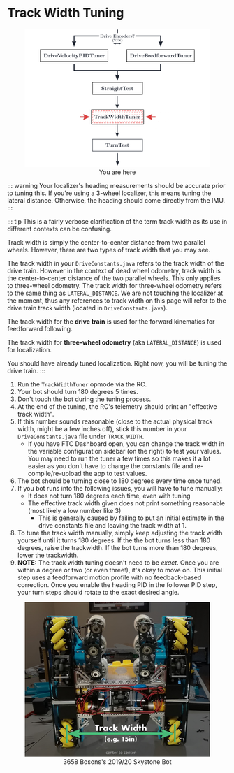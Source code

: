 # Track Width Tuning

<figure align="center">
    <img src="./assets/you-are-here/YouAreHere-TrackWidthTuner-quarter.png" alt="You are on the track width tuning step">
    <figcaption class="mt-2 text-gray-600 text-center">You are here</figcaption>
</figure>

::: warning
Your localizer's heading measurements should be accurate prior to tuning this. If you're using a 3-wheel localizer, this means tuning the lateral distance. Otherwise, the heading should come directly from the IMU.
:::

::: tip
This is a fairly verbose clarification of the term track width as its use in different contexts can be confusing.

Track width is simply the center-to-center distance from two parallel wheels. However, there are two types of track width that you may see.

The track width in your `DriveConstants.java` refers to the track width of the drive train.
However in the context of dead wheel odometry, track width is the center-to-center distance of the two parallel wheels. This only applies to three-wheel odometry. The track width for three-wheel odometry refers to the same thing as `LATERAL_DISTANCE`.
We are not touching the localizer at the moment, thus any references to track width on this page will refer to the drive train track width (located in `DriveConstants.java`).

The track width for the **drive train** is used for the forward kinematics for feedforward following.

The track width for **three-wheel odometry** (aka `LATERAL_DISTANCE`) is used for localization.

You should have already tuned localization. Right now, you will be tuning the drive train.
:::

1. Run the `TrackWidthTuner` opmode via the RC.
2. Your bot should turn 180 degrees 5 times.
3. Don't touch the bot during the tuning process.
4. At the end of the tuning, the RC's telemetry should print an "effective track width".
5. If this number sounds reasonable (close to the actual physical track width, might be a few inches off), stick this number in your `DriveConstants.java` file under `TRACK_WIDTH`.
   - If you have FTC Dashboard open, you can change the track width in the variable configuration sidebar (on the right) to test your values. You may need to run the tuner a few times so this makes it a lot easier as you don't have to change the constants file and re-compile/re-upload the app to test values.
6. The bot should be turning close to 180 degrees every time once tuned.
7. If you bot runs into the following issues, you will have to tune manually:
   - It does not turn 180 degrees each time, even with tuning
   - The effective track width given does not print something reasonable (most likely a low number like 3)
     - This is generally caused by failing to put an initial estimate in the drive constants file and leaving the track width at 1.
8. To tune the track width manually, simply keep adjusting the track width yourself until it turns 180 degrees. If the the bot turns less than 180 degrees, raise the trackwidth. If the bot turns more than 180 degrees, lower the trackwidth.
9. **NOTE:** The track width tuning doesn't need to be _exact_. Once you are within a degree or two (or even three!), it's okay to move on. This initial step uses a feedforward motion profile with no feedback-based correction. Once you enable the heading PID in the follower PID step, your turn steps should rotate to the exact desired angle.

<figure align="center">
    <img class="rounded-lg" src="./assets/drive-constants/wes-bot-edit-half.jpg" alt="Track width is the distance from the center of one wheel to the center of its parallel wheel">
    <figcaption class="mt-2 text-sm text-gray-600 text-center">3658 Bosons's 2019/20 Skystone Bot</figcaption>
</figure>

